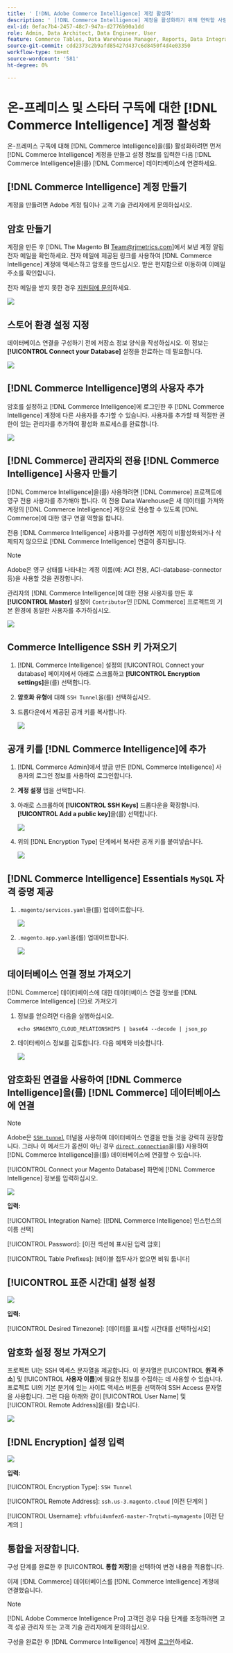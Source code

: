 ```yaml
---
title: ' [!DNL Adobe Commerce Intelligence] 계정 활성화'
description: ' [!DNL Commerce Intelligence] 계정을 활성화하기 위해 연락할 사람을 알아보세요.'
exl-id: 0efac7b4-2457-48c7-947a-d2776b90a1dd
role: Admin, Data Architect, Data Engineer, User
feature: Commerce Tables, Data Warehouse Manager, Reports, Data Integration
source-git-commit: cdd2373c2b9afd85427d437c6d8450f4d4e03350
workflow-type: tm+mt
source-wordcount: '581'
ht-degree: 0%

---
```


# 온-프레미스 및 스타터 구독에 대한 [!DNL Commerce Intelligence] 계정 활성화

온-프레미스 구독에 대해 [!DNL Commerce Intelligence]을(를) 활성화하려면 먼저 [!DNL Commerce Intelligence] 계정을 만들고 설정 정보를 입력한 다음 [!DNL Commerce Intelligence]을(를) [!DNL Commerce] 데이터베이스에 연결하세요. <!-- For information about activation in `Cloud Starter` projects, see [Activating your [!DNL Commerce Intelligence] Account for `Cloud Starter` Subscriptions](../getting-started/cloud-activation.md).-->

## [!DNL Commerce Intelligence] 계정 만들기

계정을 만들려면 Adobe 계정 팀이나 고객 기술 관리자에게 문의하십시오.

## 암호 만들기

계정을 만든 후 [!DNL The Magento BI Team@rjmetrics.com]에서 보낸 계정 알림 전자 메일을 확인하세요. 전자 메일에 제공된 링크를 사용하여 [!DNL Commerce Intelligence] 계정에 액세스하고 암호를 만드십시오. 받은 편지함으로 이동하여 이메일 주소를 확인합니다.

전자 메일을 받지 못한 경우 [지원팀에 문의](https://experienceleague.adobe.com/docs/commerce-knowledge-base/kb/troubleshooting/miscellaneous/mbi-service-policies.html?lang=en)하세요.

![](../assets/create-account-4.png)

## 스토어 환경 설정 지정

데이터베이스 연결을 구성하기 전에 저장소 정보 양식을 작성하십시오. 이 정보는 **[!UICONTROL Connect your Database]** 설정을 완료하는 데 필요합니다.

![](../assets/create-account-6.png)

## [!DNL Commerce Intelligence]명의 사용자 추가

암호를 설정하고 [!DNL Commerce Intelligence]에 로그인한 후 [!DNL Commerce Intelligence] 계정에 다른 사용자를 추가할 수 있습니다. 사용자를 추가할 때 적절한 권한이 있는 관리자를 추가하여 활성화 프로세스를 완료합니다.

![](../assets/create-account-5.png)

## [!DNL Commerce] 관리자의 전용 [!DNL Commerce Intelligence] 사용자 만들기

[!DNL Commerce Intelligence]을(를) 사용하려면 [!DNL Commerce] 프로젝트에 영구 전용 사용자를 추가해야 합니다. 이 전용 Data Warehouse은 새 데이터를 가져와 계정의 [!DNL Commerce Intelligence] 계정으로 전송할 수 있도록 [!DNL Commerce]에 대한 영구 연결 역할을 합니다.

전용 [!DNL Commerce Intelligence] 사용자를 구성하면 계정이 비활성화되거나 삭제되지 않으므로 [!DNL Commerce Intelligence] 연결이 중지됩니다.


>[!NOTE]
>
>Adobe은 영구 상태를 나타내는 계정 이름(예: ACI 전용, ACI-database-connector 등)을 사용할 것을 권장합니다.

관리자의 [!DNL Commerce Intelligence]에 대한 전용 사용자를 만든 후 **[!UICONTROL Master]** 설정이 `Contributor`인 [!DNL Commerce] 프로젝트의 기본 환경에 동일한 사용자를 추가하십시오.

![](../assets/commerce-add-user-settings.png)

## Commerce Intelligence SSH 키 가져오기

1. [!DNL Commerce Intelligence] 설정의 [!UICONTROL Connect your database] 페이지에서 아래로 스크롤하고 **[!UICONTROL Encryption settings]**&#x200B;을(를) 선택합니다.

1. **암호화 유형**&#x200B;에 대해 `SSH Tunnel`을(를) 선택하십시오.

1. 드롭다운에서 제공된 공개 키를 복사합니다.

   ![](../assets/encryption-setting-new-account.png)

## 공개 키를 [!DNL Commerce Intelligence]에 추가

1. [!DNL Commerce Admin]에서 방금 만든 [!DNL Commerce Intelligence] 사용자의 로그인 정보를 사용하여 로그인합니다.

1. **계정 설정** 탭을 선택합니다.

1. 아래로 스크롤하여 **[!UICONTROL SSH Keys]** 드롭다운을 확장합니다. **[!UICONTROL Add a public key]**&#x200B;을(를) 선택합니다.

   ![](../assets/add-public-key.png)

1. 위의 [!DNL Encryption Type] 단계에서 복사한 공개 키를 붙여넣습니다.

   ![](../assets/paste-public-key.png)

## [!DNL Commerce Intelligence] Essentials `MySQL` 자격 증명 제공

1. `.magento/services.yaml`을(를) 업데이트합니다.

   ![](../assets/update-magento-services-yaml.png)

1. `.magento.app.yaml`을(를) 업데이트합니다.

   ![](../assets/magento-app-yaml-relationships.png)

## 데이터베이스 연결 정보 가져오기

[!DNL Commerce] 데이터베이스에 대한 데이터베이스 연결 정보를 [!DNL Commerce Intelligence] (으)로 가져오기

1. 정보를 얻으려면 다음을 실행하십시오.

   `echo $MAGENTO_CLOUD_RELATIONSHIPS | base64 --decode | json_pp`

1. 데이터베이스 정보를 검토합니다. 다음 예제와 비슷합니다.

   ![](../assets/example-database-information.png)

## 암호화된 연결을 사용하여 [!DNL Commerce Intelligence]을(를) [!DNL Commerce] 데이터베이스에 연결

>[!NOTE]
>
>Adobe은 [`SSH tunnel`](../data-analyst/importing-data/integrations/mysql-via-ssh-tunnel.md) 터널을 사용하여 데이터베이스 연결을 만들 것을 강력히 권장합니다. 그러나 이 메서드가 옵션이 아닌 경우 [`direct connection`](../data-analyst/importing-data/integrations/mysql-via-a-direct-connection.md)을(를) 사용하여 [!DNL Commerce Intelligence]을(를) 데이터베이스에 연결할 수 있습니다.

[!UICONTROL Connect your Magento Database] 화면에 [!DNL Commerce Intelligence] 정보를 입력하십시오.

![](../assets/connect-magento-db.png)

**입력:**

[!UICONTROL Integration Name]: [[!DNL Commerce Intelligence] 인스턴스의 이름 선택]

[!UICONTROL Host]: `mbi.internal`

[!UICONTROL Port]: `3306`

[!UICONTROL 사용자 이름]: `mbi`

[!UICONTROL Password]: [이전 섹션에 표시된 입력 암호]

[!UICONTROL Database Name]: `main`

[!UICONTROL Table Prefixes]: [테이블 접두사가 없으면 비워 둡니다]

## [!UICONTROL **표준 시간대**] 설정 설정

![](../assets/time-zone-settings.png)

**입력:**

[!UICONTROL Database Timezone]: `UTC`

[!UICONTROL Desired Timezone]: [데이터를 표시할 시간대를 선택하십시오]

## 암호화 설정 정보 가져오기

프로젝트 UI는 SSH 액세스 문자열을 제공합니다. 이 문자열은 [!UICONTROL **원격 주소**] 및 [!UICONTROL **사용자 이름**]&#x200B;에 필요한 정보를 수집하는 데 사용할 수 있습니다. 프로젝트 UI의 기본 분기에 있는 사이트 액세스 버튼을 선택하여 SSH Access 문자열을 사용합니다. 그런 다음 아래와 같이 [!UICONTROL User Name] 및 [!UICONTROL Remote Address]을(를) 찾습니다.

![](../assets/master-branch-settings.png)

## [!DNL Encryption] 설정 입력

![](../assets/encryption-settings-2.png)

**입력:**

[!UICONTROL Encryption Type]: `SSH Tunnel`

[!UICONTROL Remote Address]: `ssh.us-3.magento.cloud` [이전 단계의 ]

[!UICONTROL Username]: `vfbfui4vmfez6-master-7rqtwti—mymagento` [이전 단계의 ]

[!UICONTROL Port]: `22`

## 통합을 저장합니다.

구성 단계를 완료한 후 [!UICONTROL **통합 저장**]&#x200B;을 선택하여 변경 내용을 적용합니다.

이제 [!DNL Commerce] 데이터베이스를 [!DNL Commerce Intelligence] 계정에 연결했습니다.

>[!NOTE]
>
>[!DNL Adobe Commerce Intelligence Pro] 고객인 경우 다음 단계를 조정하려면 고객 성공 관리자 또는 고객 기술 관리자에게 문의하십시오.

구성을 완료한 후 [!DNL Commerce Intelligence] 계정에 [로그인](../getting-started/sign-in.md)하세요.

<!---# Activate your [!DNL Commerce Intelligence] Account 

To activate [!DNL Commerce Intelligence] for on-premise or `Cloud Pro` subscriptions, [contact support](https://experienceleague.adobe.com/docs/commerce-knowledge-base/kb/troubleshooting/miscellaneous/mbi-service-policies.html).

>[!NOTE]
>
>Adobe no longer supports new `Cloud Starter` subscriptions.--->
